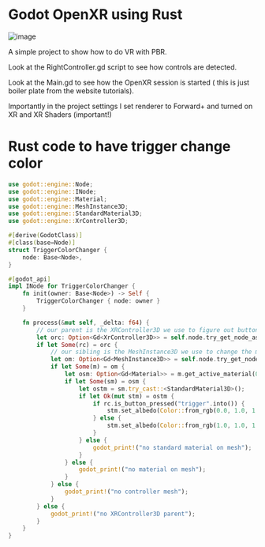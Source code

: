 # Godot OpenXR using Rust

![image](https://github.com/richardanaya/godot_openxr_simple_button/assets/294042/1f462ebe-d10d-4c92-8554-11e6bd5fb052)

A simple project to show how to do VR with PBR.

Look at the RightController.gd script to see how controls are detected.

Look at the Main.gd to see how the OpenXR session is started ( this is just boiler plate from the website tutorials).

Importantly in the project settings I set renderer to Forward+ and turned on XR and XR Shaders (important!)

# Rust code to have trigger change color

```rust
use godot::engine::Node;
use godot::engine::INode;
use godot::engine::Material;
use godot::engine::MeshInstance3D;
use godot::engine::StandardMaterial3D;
use godot::engine::XrController3D;

#[derive(GodotClass)]
#[class(base=Node)]
struct TriggerColorChanger {
    node: Base<Node>,
}

#[godot_api]
impl INode for TriggerColorChanger {
    fn init(owner: Base<Node>) -> Self {
        TriggerColorChanger { node: owner }
    }

    fn process(&mut self, _delta: f64) {
        // our parent is the XRController3D we use to figure out button presses
        let orc: Option<Gd<XrController3D>> = self.node.try_get_node_as("..");
        if let Some(rc) = orc {
            // our sibling is the MeshInstance3D we use to change the material color
            let om: Option<Gd<MeshInstance3D>> = self.node.try_get_node_as("../ControllerMesh");
            if let Some(m) = om {
                let osm: Option<Gd<Material>> = m.get_active_material(0);
                if let Some(sm) = osm {
                    let ostm = sm.try_cast::<StandardMaterial3D>();
                    if let Ok(mut stm) = ostm {
                        if rc.is_button_pressed("trigger".into()) {
                            stm.set_albedo(Color::from_rgb(0.0, 1.0, 1.0));
                        } else {
                            stm.set_albedo(Color::from_rgb(1.0, 1.0, 1.0));
                        }
                    } else {
                        godot_print!("no standard material on mesh");
                    }
                } else {
                    godot_print!("no material on mesh");
                }
            } else {
                godot_print!("no controller mesh");
            }
        } else {
            godot_print!("no XRController3D parent");
        }
    }
}

```
